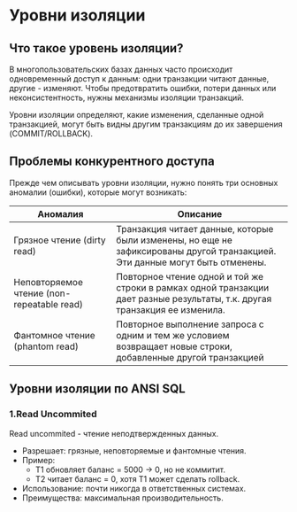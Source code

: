 # Уровни изоляции
## Что такое уровень изоляции?
В многопользовательских базах данных часто происходит одновременный доступ к данным: одни транзакции читают данные, другие - изменяют. Чтобы предотвратить ошибки, потери данных или неконсистентность, нужны механизмы изоляции транзакций.

Уровни изоляции определяют, какие изменения, сделанные одной транзакцией, могут быть видны другим транзакциям до их завершения (COMMIT/ROLLBACK).
## Проблемы конкурентного доступа
Прежде чем описывать уровни изоляции, нужно понять три основных аномалии (ошибки), которые могут возникать:

| Аномалия                                   | Описание                                                                                                                     |
| ------------------------------------------ | ---------------------------------------------------------------------------------------------------------------------------- |
| Грязное чтение (dirty read)                | Транзакция читает данные, которые были изменены, но еще не зафиксированы другой транзакцией. Эти данные могут быть отменены. |
| Неповторяемое чтение (non-repeatable read) | Повторное чтение одной и той же строки в рамках одной транзакции дает разные результаты, т.к. другая транзакция ее изменила. |
| Фантомное чтение (phantom read)            | Повторное выполнение запроса с одним и тем же условием возвращает новые строки, добавленные другой транзакцией               |
## Уровни изоляции по ANSI SQL
### 1.Read Uncommited
Read uncommited - чтение неподтвержденных данных.
- Разрешает: грязные, неповторяемые и фантомные чтения.
- Пример:
	- T1 обновляет баланс = 5000 -> 0, но не коммитит.
	- Т2 читает баланс = 0, хотя Т1 может сделать rollback.
- Использование: почти никогда в ответственных системах.
- Преимущества: максимальная производительность.